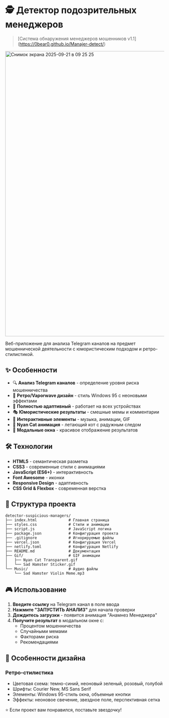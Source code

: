 # 🕵️ Детектор подозрительных менеджеров
> [Система обнаружения менеджеров мошенников v1.1] (https://0bear0.github.io/Manajer-detect/)
<img width="800" height="900" alt="Снимок экрана 2025-09-21 в 09 25 25" src="https://github.com/user-attachments/assets/077b8070-2e0d-49e0-8641-04372e52c307" />

Веб-приложение для анализа Telegram каналов на предмет мошеннической деятельности с юмористическим подходом и ретро-стилистикой.

## ✨ Особенности

- 🔍 **Анализ Telegram каналов** - определение уровня риска мошенничества
- 🎨 **Ретро/Vaporwave дизайн** - стиль Windows 95 с неоновыми эффектами
- 📱 **Полностью адаптивный** - работает на всех устройствах
- 🎭 **Юмористические результаты** - смешные мемы и комментарии
- 🎵 **Интерактивные элементы** - музыка, анимации, GIF
- 🌈 **Nyan Cat анимация** - летающий кот с радужным следом
- 🎪 **Модальные окна** - красивое отображение результатов

## 🛠 Технологии

- **HTML5** - семантическая разметка
- **CSS3** - современные стили с анимациями
- **JavaScript (ES6+)** - интерактивность
- **Font Awesome** - иконки
- **Responsive Design** - адаптивность
- **CSS Grid & Flexbox** - современная верстка

## 📁 Структура проекта

```
detector-suspicious-managers/
├── index.html              # Главная страница
├── styles.css              # Стили и анимации
├── script.js               # JavaScript логика
├── package.json            # Конфигурация проекта
├── .gitignore              # Игнорируемые файлы
├── vercel.json             # Конфигурация Vercel
├── netlify.toml            # Конфигурация Netlify
├── README.md               # Документация
├── Gif/                    # GIF анимации
│   ├── Nyan Cat Transparent.gif
│   └── Sad Hamster Sticker.gif
└── Music/                  # Аудио файлы
    └── Sad Hamster Violin Meme.mp3
```

## 🎮 Использование

1. **Введите ссылку** на Telegram канал в поле ввода
2. **Нажмите "ЗАПУСТИТЬ АНАЛИЗ"** для начала проверки
3. **Дождитесь загрузки** - появится анимация "Анамнез Менеджера"
4. **Получите результат** в модальном окне с:
   - Процентом мошенничества
   - Случайными мемами
   - Факторами риска
   - Рекомендациями

## 🎨 Особенности дизайна

### Ретро-стилистика
- Цветовая схема: темно-синий, неоновый зеленый, розовый, голубой
- Шрифты: Courier New, MS Sans Serif
- Элементы: Windows 95-стиль окна, объемные кнопки
- Эффекты: неоновое свечение, звездное поле, перспективная сетка

⭐ Если проект вам понравился, поставьте звездочку!
